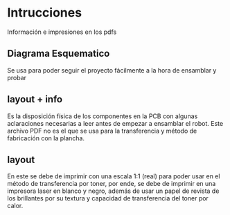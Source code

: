 # Intrucciones
Información e impresiones en los pdfs

## Diagrama Esquematico
Se usa para poder seguir el proyecto fácilmente a la hora de ensamblar y probar

## layout + info
Es la disposición física de los componentes en la PCB con algunas aclaraciones necesarias a leer antes de empezar a ensamblar el robot. Este archivo PDF no es el que se usa para la transferencia y método de fabricación con la plancha.

## layout
En este se debe de imprimir con una escala 1:1 (real) para poder usar en el método de transferencia por toner, por ende, se debe de imprimir en una impresora laser en blanco y negro, además de usar un papel de revista de los brillantes por su textura y capacidad de transferencia del toner por calor.

